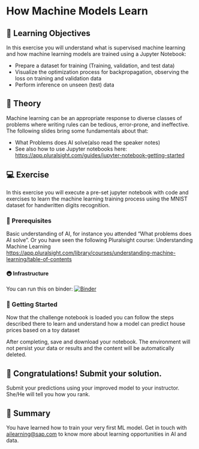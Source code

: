 # How Machine Models Learn

## 🎯 Learning Objectives

In this exercise you will understand what is supervised machine learning and how machine learning models are trained using a Jupyter Notebook:
-	Prepare a dataset for training (Training, validation, and test data)
-	Visualize the optimization process for backpropagation, observing the loss on training and validation data 
-	Perform inference on unseen (test) data

## 🧠 Theory

Machine learning can be an appropriate response to diverse classes of problems where writing rules can be tedious, error-prone, and ineffective. The following slides bring some fundamentals about that:   
-	What Problems does AI solve(also read the speaker notes) 
-	See also how to use Jupyter notebooks here: https://app.pluralsight.com/guides/jupyter-notebook-getting-started


## 💻 Exercise

In this exercise you will execute a pre-set jupyter notebook with code and exercises to learn the machine learning training process using the MNIST dataset for handwritten digits recognition.

### 🧰 Prerequisites

Basic understanding of AI, for instance you attended “What problems does AI solve”. Or you have seen the following Pluralsight course: Understanding Machine Learning https://app.pluralsight.com/library/courses/understanding-machine-learning/table-of-contents 

#### 🚇 Infrastructure

You can run this on binder: [![Binder](https://mybinder.org/badge_logo.svg)](https://mybinder.org/v2/gh/aso000/dcom23.git/HEAD?labpath=dcom23challenge.ipynb)

### 🚀 Getting Started

Now that the challenge notebook is loaded you can follow the steps described there to learn and understand how a model can predict house prices based on a toy dataset

After completing, save and download your notebook. The environment will not persist your data or results and the content will be automatically deleted.


## 🙌 Congratulations! Submit your solution.
Submit your predictions using your improved model to your instructor. She/He will tell you how you rank.


## 🏁 Summary

You have learned how to train your very first ML model. Get in touch with ailearning@sap.com to know more about learning opportunities in AI and data.
